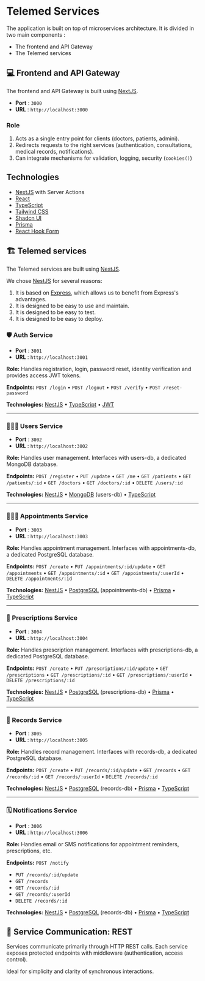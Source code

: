 # Telemed Services

The application is built on top of microservices architecture. It is divided in two main components : 
- The frontend and API Gateway
- The Telemed services

## 💻 Frontend and API Gateway
The frontend and API Gateway is built using [NextJS](https://nextjs.org/).

- **Port** : `3000`
- **URL** : `http://localhost:3000`

### Role
1. Acts as a single entry point for clients (doctors, patients, admini).
2. Redirects requests to the right services (authentication, consultations, medical records, notifications).
3. Can integrate mechanisms for validation, logging, security (`cookies()`)

## Technologies
- [NextJS](https://nextjs.org/) with Server Actions
- [React](https://reactjs.org/)
- [TypeScript](https://www.typescriptlang.org/)
- [Tailwind CSS](https://tailwindcss.com/)
- [Shadcn UI](https://ui.shadcn.com/)
- [Prisma](https://www.prisma.io/)
- [React Hook Form](https://react-hook-form.com/)

## 🏗️ Telemed services
The Telemed services are built using [NestJS](https://docs.nestjs.com/).

We chose [NestJS](https://docs.nestjs.com/) for several reasons:
1. It is based on [Express](https://expressjs.com/), which allows us to benefit from Express's advantages.
2. It is designed to be easy to use and maintain.
3. It is designed to be easy to test.
4. It is designed to be easy to deploy.

### 🛡️ Auth Service

- **Port** : `3001`
- **URL** : `http://localhost:3001`

**Role:**
Handles registration, login, password reset, identity verification and provides access JWT tokens.

**Endpoints:** `POST /login` • `POST /logout` • `POST /verify` • `POST /reset-password`

**Technologies:** [NestJS](https://docs.nestjs.com/) • [TypeScript](https://www.typescriptlang.org/) • [JWT](https://jwt.io/)

---

### 🧑🏻‍⚕️ Users Service

- **Port** : `3002`
- **URL** : `http://localhost:3002`

**Role:** Handles user management. Interfaces with users-db, a dedicated MongoDB database.

**Endpoints:** `POST /register` • `PUT /update` • `GET /me` • `GET /patients` • `GET /patients/:id` • `GET /doctors` • `GET /doctors/:id` • `DELETE /users/:id`

**Technologies:** [NestJS](https://docs.nestjs.com/) • [MongoDB](https://www.mongodb.com/) (users-db) • [TypeScript](https://www.typescriptlang.org/)

---

### 🧑‍🤝‍🧑 Appointments Service

- **Port** : `3003`
- **URL** : `http://localhost:3003`

**Role:** Handles appointment management. Interfaces with appointments-db, a dedicated PostgreSQL database.

**Endpoints:** `POST /create` • `PUT /appointments/:id/update` • `GET /appointments` • `GET /appointments/:id` • `GET /appointments/:userId` • `DELETE /appointments/:id`

**Technologies:** [NestJS](https://docs.nestjs.com/) • [PostgreSQL](https://www.postgresql.org/) (appointments-db) • [Prisma](https://www.prisma.io/) • [TypeScript](https://www.typescriptlang.org/)

---

### 💊 Prescriptions Service

- **Port** : `3004`
- **URL** : `http://localhost:3004`

**Role:** Handles prescription management. Interfaces with prescriptions-db, a dedicated PostgreSQL database.

**Endpoints:** `POST /create` • `PUT /prescriptions/:id/update` • `GET /prescriptions` • `GET /prescriptions/:id` • `GET /prescriptions/:userId` • `DELETE /prescriptions/:id`

**Technologies:** [NestJS](https://docs.nestjs.com/) • [PostgreSQL](https://www.postgresql.org/) (prescriptions-db) • [Prisma](https://www.prisma.io/) • [TypeScript](https://www.typescriptlang.org/)

---

### 📁 Records Service

- **Port** : `3005`
- **URL** : `http://localhost:3005`

**Role:** Handles record management. Interfaces with records-db, a dedicated PostgreSQL database.

**Endpoints:** `POST /create` • `PUT /records/:id/update` • `GET /records` • `GET /records/:id` • `GET /records/:userId` • `DELETE /records/:id`

**Technologies:** [NestJS](https://docs.nestjs.com/) • [PostgreSQL](https://www.postgresql.org/) (records-db) • [Prisma](https://www.prisma.io/) • [TypeScript](https://www.typescriptlang.org/)

---

### 🗓️ Notifications Service

- **Port** : `3006`
- **URL** : `http://localhost:3006`

**Role:** Handles email or SMS notifications for appointment reminders, prescriptions, etc.

**Endpoints:** `POST /notify`
- `PUT /records/:id/update`
- `GET /records`
- `GET /records/:id`
- `GET /records/:userId`
- `DELETE /records/:id`

**Technologies:** [NestJS](https://docs.nestjs.com/) • [PostgreSQL](https://www.postgresql.org/) (records-db) • [Prisma](https://www.prisma.io/) • [TypeScript](https://www.typescriptlang.org/)


## 🔗 Service Communication: REST

Services communicate primarily through HTTP REST calls. Each service exposes protected endpoints with middleware (authentication, access control).

Ideal for simplicity and clarity of synchronous interactions.
